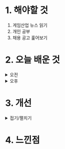 
# 1. 해야할 것

1. 게임산업 뉴스 읽기 
2. 개인 공부  
3. 채용 공고 훑어보기



# 2. 오늘 배운 것

<details>
<summary>오전</summary>


</details>


<details>
<summary>오후</summary>


</details>




# 3. 개선


<details>
<summary>접기/펼치기</summary>


</details>



# 4. 느낀점


